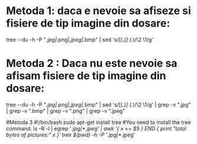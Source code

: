 
# Metoda 1: daca e nevoie sa afiseze si fisiere de tip imagine din dosare:
tree --du -h -P "*.jpg|*.png|*.jpeg|*.bmp" |
	sed 's/\[\(.*\)\]  \(.*\)/\2  \1/g'



# Metoda 2 : Daca nu este nevoie sa afisam fisiere de tip imagine din dosare:
tree --du -h -P "*.jpg|*.png|*.jpeg|*.bmp" |
	sed 's/\[\(.*\)\]  \(.*\)/\2  \1/g' | 
	grep -v "\.jpg" |
	grep -v "\.bmp" |
	grep -v "\.png" |
	grep -v "\.jpeg"
	
#Metoda 3
#!/bin/bash
sudo apt-get install tree
#You need to install the tree command.
ls -R -l | egrep '*.jpg$|*.jpeg$' | awk '{ x += $5 } END { print "total bytes of pictures:" x }'
tree $(pwd) -h -P '*.jpg|*.jpeg'

